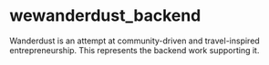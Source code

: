 # wewanderdust_backend
Wanderdust is an attempt at community-driven and travel-inspired entrepreneurship. This represents the backend work supporting it.
